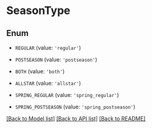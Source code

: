 # SeasonType


## Enum

* `REGULAR` (value: `'regular'`)

* `POSTSEASON` (value: `'postseason'`)

* `BOTH` (value: `'both'`)

* `ALLSTAR` (value: `'allstar'`)

* `SPRING_REGULAR` (value: `'spring_regular'`)

* `SPRING_POSTSEASON` (value: `'spring_postseason'`)

[[Back to Model list]](../README.md#documentation-for-models) [[Back to API list]](../README.md#documentation-for-api-endpoints) [[Back to README]](../README.md)


